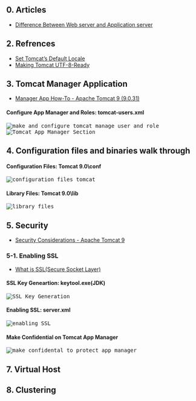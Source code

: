 ## 0. Articles
<ul>
  <li><a href="https://www.geeksforgeeks.org/difference-between-web-server-and-application-server/">Difference Between Web server and Application server</a></li>
</ul> 


## 2. Refrences
<ul>
  <li><a href="https://knowm.org/set-tomcats-default-locale/">Set Tomcat’s Default Locale</a></li>
  <li><a href="https://www.baeldung.com/tomcat-utf-8">Making Tomcat UTF-8-Ready</a></li>
</ul>


## 3. Tomcat Manager Application
<ul>
  <li><a href="https://tomcat.apache.org/tomcat-9.0-doc/manager-howto.html">Manager App How-To - Apache Tomcat 9 (9.0.31)</a></li>
</ul>

<h4>Configure App Manager and Roles: tomcat-users.xml</h4>
<kbd>
  <img src="https://github.com/Blackdog-Programmer/ApacheTomcat-Bootstrap/blob/master/reference/application_manager/manaer_gui_configuration.png" alt="make and configure tomcat manage user and role">
</kbd>

<kbd>
  <img src="https://github.com/Blackdog-Programmer/ApacheTomcat-Bootstrap/blob/master/reference/application_manager/app_manager.png" alt="Tomcat App Manager Section">
</kbd>

## 4. Configuration files and binaries walk through
<h4>Configuration Files: Tomcat 9.0\conf</h4>
<kbd>
  <img src="https://github.com/Blackdog-Programmer/ApacheTomcat-Bootstrap/blob/master/reference/configuration_files_and_binaries/configuration_files.png" alt="configuration files tomcat">
</kbd>

<h4>Library Files: Tomcat 9.0\lib</h4>
<kbd>
  <img src="https://github.com/Blackdog-Programmer/ApacheTomcat-Bootstrap/blob/master/reference/configuration_files_and_binaries/library_files.png" alt="library files">
</kbd>

## 5. Security
<ul>
  <li><a href="https://tomcat.apache.org/tomcat-9.0-doc/security-howto.html">Security Considerations - Apache Tomcat 9</a></li>
</ul>

### 5-1. Enabling SSL
<ul>
  <li><a href="https://www.digicert.com/ssl/">What is SSL(Secure Socket Layer)</a></li>
</ul>

<h4>SSL Key Geneartion: keytool.exe(JDK)</h4>
<kbd>
  <img src="https://github.com/Blackdog-Programmer/ApacheTomcat-Bootstrap/blob/master/reference/SSL/ssl_key_generation_jdk_keytool.png" alt="SSL Key Generation">
</kbd>

<h4>Enabling SSL: server.xml</h4>
<kbd>
  <img src="https://github.com/Blackdog-Programmer/ApacheTomcat-Bootstrap/blob/master/reference/SSL/enable_ssl.png" alt="enabling SSL">
</kbd>

<h4>Make Confidential on Tomcat App Manager</h4>
<kbd>
  <img src="https://github.com/Blackdog-Programmer/ApacheTomcat-Bootstrap/blob/master/reference/SSL/make_confidental_to_protect_app_manager.png" alt="make_confidental_to_protect_app_manager">
</kbd>
  
## 7. Virtual Host

## 8. Clustering
